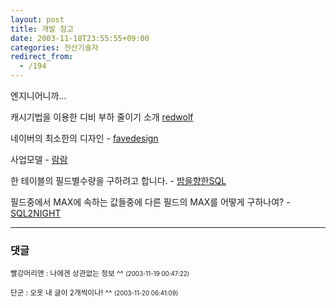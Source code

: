 ```yaml
---
layout: post
title: 개발 참고
date: 2003-11-18T23:55:55+09:00
categories: 전산기술자
redirect_from:
  - /194
---
```


엔지니어니까...

캐시기법을 이용한 디비 부하 줄이기 소개 <a href="http://www.redwolf.pe.kr/myweblog/archives/000230.html" target=bb>redwolf</a>

네이버의 최소한의 디자인 - <a href="http://blog.naver.com/favedesign.do?Redirect=Dlog&Qs=/favedesign/20000340665" target=bb>favedesign</a>

사업모델 - <a href="http://blog.naver.com/ramrhee.do?Redirect=Dlog&Qs=/ramrhee/120000340396" target=bb>람람</a>

한 테이블의 필드별수량을 구하려고 합니다. - <a href="http://blog.naver.com/sql2night.do?Redirect=Dlog&Qs=/sql2night/40000363497" target=bb>밤을향한SQL</a>

필드중에서 MAX에 속하는 값들중에 다른 필드의 MAX를 어떻게 구하나여? - <a href="http://blog.naver.com/sql2night.do?Redirect=Dlog&Qs=/sql2night/40000363477" target=bb>SQL2NIGHT</a>

* * *

### 댓글



<!--- cmt:426 --->
<!--- mail: --->
<!--- parent:0 --->

<small class=comment>빨강머리앤 : 나에겐 상관없는 정보 ^^ <small>(2003-11-19 00:47:22)</small></small>


<!--- cmt:427 --->
<!--- mail: --->
<!--- parent:0 --->

<small class=comment>단군 : 오옷 내 글이 2개씩이나! ^^ <small>(2003-11-20 06:41:09)</small></small>

